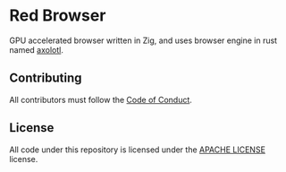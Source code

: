 # Red Browser
GPU accelerated browser written in Zig, and uses browser engine in rust named [axolotl](https://www.github.com/red-browser/axolotl).

## Contributing

All contributors must follow the [Code of Conduct](./CODE_OF_CONDUCT.md).

## License

All code under this repository is licensed under the [APACHE LICENSE](./LICENSE.md)
license.
